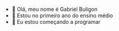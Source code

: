 - 👋 Olá, meu nome é Gabriel Buligon 
- 👀 Estou no primeiro ano do ensino médio 
- 🌱 Eu estou começando a programar
